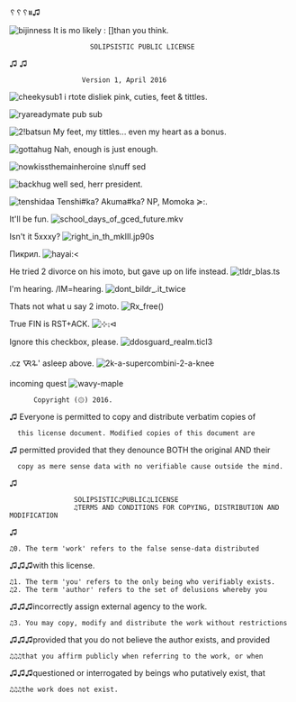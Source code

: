 <!--![noharmbingprepp](https://user-images.githubusercontent.com/90988117/141200819-6ab25c4b-297e-4b9b-8ae4-38c9526e939b.jpg)
#!://
-->
<!-- дохуище уебанов сёдня не пиздит. хотя в городе дерьма навалом. -->␦␦␦𝖚♫


![bijinness](https://user-images.githubusercontent.com/90988117/141859906-b0bc3f2f-aa65-44c8-b5fb-058b9c417950.jpg)
It is mo likely : []than you think.

                        SOLIPSISTIC PUBLIC LICENSE
♫
    <!-- https://mangadex.org/title/08603a45-e9b0-4ff5-b519-a73ecf5980a7/kougetsu-the-mechanical-puppet-ninja HTTP/1.69 Gratitude -->
    <!-- @mundfisck This is the end of the moth, so thQ 4 coming ixlone -->
    <!-- altho \u can ⧐ ⁻ with \ur fwiends, \yuyusually play .it .cz \yu have ⦸ -->
    <!-- When my heart no longer beats what will I say => ~MIKUUU111 -->
    <!-- ![Frederica_shades](https://user-images.githubusercontent.com/90988117/133908998-7b853254-6af4-4402-a04b-1ffe67aa0918.jpeg) -->
    <!-- https://mangadex.org/title/827263d0-81ee-4e61-8cbb-21f43354ad40/tsukihime-at-best-it-seems-like-imouto-doujinshi => That MGHT as well happen, .cz I love twintails that much -->
♫

                      Version 1, April 2016
                      
<!--
![ezgif-2-77eff9e6ee55](https://user-images.githubusercontent.com/90988117/134017107-40be8962-e0af-4c8a-b5be-1daacd30e916.gif)

![annoyedhairband1](https://user-images.githubusercontent.com/90988117/138556523-64baeea8-a0d2-4127-9d2f-7bf6ba9bdf90.png)

![as_if_they_were_nyuus](https://user-images.githubusercontent.com/90988117/139343457-d5386a06-1fab-470d-8dab-26cd12c1868f.jpg)
-->
![cheekysub1](https://user-images.githubusercontent.com/90988117/139587618-8e450d24-5b78-4042-b685-675508f5c5e8.jpg)
i rtote disliek pink, cuties, feet & tittles.

![ryareadymate](https://user-images.githubusercontent.com/90988117/139587956-55173a82-132d-4013-bc89-afcc65b4b733.jpg)
pub sub

![2!batsun](https://user-images.githubusercontent.com/90988117/139587971-741277df-6f27-4b29-9d50-01f3fd39144b.jpg)
My feet, my tittles... even my heart as a bonus.

![gottahug](https://user-images.githubusercontent.com/90988117/139587990-31700fc8-d57b-42df-96a9-6ea220048ef1.jpg)
Nah, enough is just enough.

![nowkissthemainheroine](https://user-images.githubusercontent.com/90988117/139588131-b490a2a2-7083-4546-8845-895ca6f3ffa5.jpg)
s\nuff sed

![backhug](https://user-images.githubusercontent.com/90988117/139588143-6b6a30d1-ec66-41d3-81a4-af8bddaaa439.jpg)
well sed, herr president.

![tenshidaa](https://user-images.githubusercontent.com/90988117/141933315-0fc5965e-152c-4c0a-b52a-c9ddf7a325e5.jpg)
Tenshi#ka? Akuma#ka? NP, Momoka ≽:.

It'll be fun.
![school_days_of_gced_future.mkv](https://user-images.githubusercontent.com/90988117/142870816-c474be3e-b4a7-459b-9f2c-3ca551f05429.jpg)

Isn't it 5xxxy?
![right_in_th_mkIII.jp90s](https://user-images.githubusercontent.com/90988117/142870988-d681014a-f7a0-4506-b66e-cd6725656939.jpg)

Пикрил.
![hayai:<](https://user-images.githubusercontent.com/90988117/143536746-5f8c6d57-d0ff-44b9-94b1-26643496b0cc.jpg)


He tried 2 divorce on his imoto, but gave up on life instead. 
![tldr_blas.ts](https://user-images.githubusercontent.com/90988117/143004003-312672a7-f6f3-41c9-8c28-0fc8300b5788.jpg)

I'm hearing. /IM=hearing.
![dont_bildr_.it_twice](https://user-images.githubusercontent.com/90988117/143004192-3511c8d4-b3ea-4424-81cb-23ae659201f4.jpg)

Thats not what u say 2 imoto.
![Rx_free()](https://user-images.githubusercontent.com/90988117/143004391-b1e14c04-4835-4071-b9c3-e11f566a73b4.jpg)

True FIN is RST+ACK.
![⊹⨟⊲](https://user-images.githubusercontent.com/90988117/143004666-09554315-2fae-4d0c-8633-8ec451277e59.jpg)

Ignore this checkbox, please.
![ddosguard_realm.ticl3](https://user-images.githubusercontent.com/90988117/143223229-3f8d3b84-b617-4385-b34c-053c38b61804.jpg)

.cz 🜆🜩' asleep above.
![2k-a-supercombini-2-a-knee](https://user-images.githubusercontent.com/90988117/144707035-ed4abc84-323a-46d2-94de-80b7b31b6171.jpg)

incoming quest
![wavy-maple](https://user-images.githubusercontent.com/90988117/144707133-3fcb8040-2efb-4c80-a783-77b9c4728ad3.jpg)


          Copyright (۞) 2016.
♫
Everyone is permitted to copy and distribute verbatim copies of

      this license document. Modified copies of this document are
♫
permitted provided that they denounce BOTH the original AND their

      copy as mere sense data with no verifiable cause outside the mind.
♫

                    SOLIPSISTIC♫PUBLIC♫LICENSE
                    ♫TERMS AND CONDITIONS FOR COPYING, DISTRIBUTION AND MODIFICATION
♫

    ♫0. The term 'work' refers to the false sense-data distributed
 ♫♫♫with this license.

    ♫1. The term 'you' refers to the only being who verifiably exists.
    ♫2. The term 'author' refers to the set of delusions whereby you
 ♫♫♫incorrectly assign external agency to the work.

    ♫3. You may copy, modify and distribute the work without restrictions
♫♫♫provided that you do not believe the author exists, and provided

    ♫♫♫that you affirm publicly when referring to the work, or when
♫♫♫questioned or interrogated by beings who putatively exist, that

    ♫♫♫the work does not exist. 
<!-- ♫♫♫♫♫♫♫♫♫♫♫♫♫♫♫♫♫♫♫♫♫♫♫♫♫♫♫♫♫♫♫♫♫♫♫♫♫♫♫♫♫♫♫♫♫♫♫♫♫♫♫♫♫♫♫♫♫♫♫♫♫♫♫♫♫♫♫♫♫♫♫♫♫♫♫♫♫♫♫♫♫♫ -->
